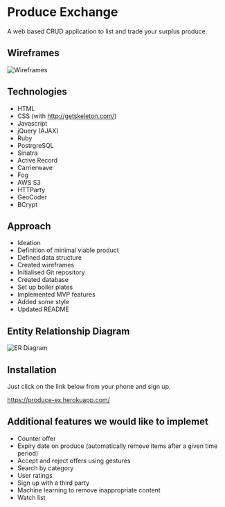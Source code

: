 # Produce Exchange

A web based CRUD application to list and trade your surplus produce.

## Wireframes

![Wireframes](https://github.com/cliftonia/produce-exchange/wireframes.jpg "Wireframes")

## Technologies

* HTML
* CSS (with http://getskeleton.com/)
* Javascript
* jQuery (AJAX)
* Ruby
* PostrgreSQL
* Sinatra
* Active Record
* Carrierwave
* Fog
* AWS S3
* HTTParty
* GeoCoder
* BCrypt

## Approach

* Ideation
* Definition of minimal viable product
* Defined data structure
* Created wireframes
* Initialised Git repository
* Created database
* Set up boiler plates
* Implemented MVP features
* Added some style
* Updated README

## Entity Relationship Diagram

![ER Diagram](https://github.com/cliftonia/produce-exchange/er_diagram.png "ER Diagram")

## Installation

Just click on the link below from your phone and sign up.

https://produce-ex.herokuapp.com/

## Additional features we would like to implemet

* Counter offer
* Expiry date on produce (automatically remove items after a given time period)
* Accept and reject offers using gestures
* Search by category
* User ratings
* Sign up with a third party
* Machine learning to remove inappropriate content
* Watch list